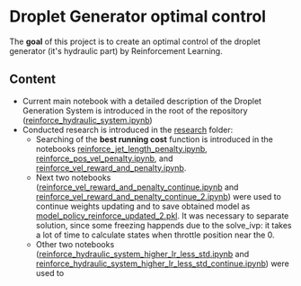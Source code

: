 # Droplet Generator optimal control
The **goal** of this project is to create an optimal control of the droplet generator (it's hydraulic part) by Reinforcement Learning.

## Content
- Current main notebook with a detailed description of the Droplet Generation System is introduced in the root of the repository ([reinforce_hydraulic_system.ipynb](https://github.com/mvulf/drop_control/blob/main/reinforce_hydraulic_system.ipynb))
- Conducted research is introduced in the [research](https://github.com/mvulf/drop_control/tree/main/research) folder:
    - Searching of the **best running cost** function is introduced in the notebooks [reinforce_jet_length_penalty.ipynb](https://github.com/mvulf/drop_control/blob/main/research/reinforce_jet_length_penalty.ipynb), [reinforce_pos_vel_penalty.ipynb](https://github.com/mvulf/drop_control/blob/main/research/reinforce_pos_vel_penalty.ipynb), and [reinforce_vel_reward_and_penalty.ipynb](https://github.com/mvulf/drop_control/blob/main/research/reinforce_vel_reward_and_penalty.ipynb). 
    - Next two notebooks ([reinforce_vel_reward_and_penalty_continue.ipynb](https://github.com/mvulf/drop_control/blob/main/research/reinforce_vel_reward_and_penalty_continue.ipynb) and [reinforce_vel_reward_and_penalty_continue_2.ipynb](https://github.com/mvulf/drop_control/blob/main/research/reinforce_vel_reward_and_penalty_continue_2.ipynb)) were used to continue weights updating and to save obtained model as [model_policy_reinforce_updated_2.pkl](https://github.com/mvulf/drop_control/blob/main/models/model_policy_reinforce_updated_2.pkl). It was necessary to separate solution, since some freezing happends due to the solve_ivp: it takes a lot of time to calculate states when throttle position near the 0.
    - Other two notebooks ([reinforce_hydraulic_system_higher_lr_less_std.ipynb](https://github.com/mvulf/drop_control/blob/main/research/reinforce_hydraulic_system_higher_lr_less_std.ipynb) and [reinforce_hydraulic_system_higher_lr_less_std_continue.ipynb](https://github.com/mvulf/drop_control/blob/main/research/reinforce_hydraulic_system_higher_lr_less_std_continue.ipynb)) were used to 